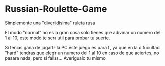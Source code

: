 # Russian-Roulette-Game
Simplemente una "divertidísima" ruleta rusa

El modo "normal" no es la gran cosa solo tienes que adivinar un numero del 1 al 10, este modo te sera util para probar tu suerte.

Si tenias gana de jugarte la PC este juego es para ti, ya que en la difucultad "hard" tendras que elegir un numero del 1 al 10 en caso de que aciertes, no pasara nada, pero si fallas...
Averigualo tu mismo
